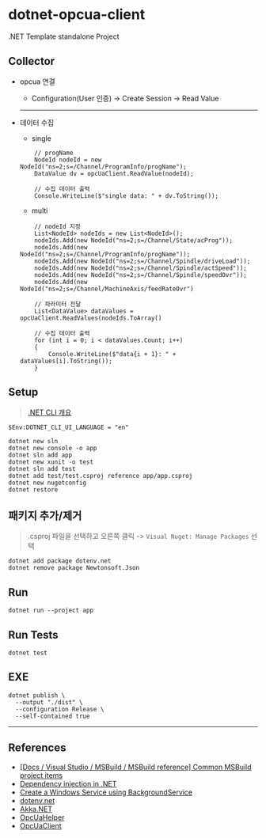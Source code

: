# dotnet-opcua-client

.NET Template standalone Project

## Collector

-   opcua 연결
    -   Configuration(User 인증) -> Create Session -> Read Value
    ***
-   데이터 수집

    -   single

    ```
        // progName
        NodeId nodeId = new NodeId("ns=2;s=/Channel/ProgramInfo/progName");
        DataValue dv = opcUaClient.ReadValue(nodeId);

        // 수집 데이터 출력
        Console.WriteLine($"single data: " + dv.ToString());
    ```

    -   multi

    ```
        // nodeId 지정
        List<NodeId> nodeIds = new List<NodeId>();
        nodeIds.Add(new NodeId("ns=2;s=/Channel/State/acProg"));
        nodeIds.Add(new NodeId("ns=2;s=/Channel/ProgramInfo/progName"));
        nodeIds.Add(new NodeId("ns=2;s=/Channel/Spindle/driveLoad"));
        nodeIds.Add(new NodeId("ns=2;s=/Channel/Spindle/actSpeed"));
        nodeIds.Add(new NodeId("ns=2;s=/Channel/Spindle/speedOvr"));
        nodeIds.Add(new NodeId("ns=2;s=/Channel/MachineAxis/feedRateOvr")

        // 파라미터 전달
        List<DataValue> dataValues = opcUaClient.ReadValues(nodeIds.ToArray()

        // 수집 데이터 출력
        for (int i = 0; i < dataValues.Count; i++)
        {
            Console.WriteLine($"data{i + 1}: " + dataValues[i].ToString());
        }
    ```

## Setup

> [.NET CLI 개요](https://docs.microsoft.com/ko-kr/dotnet/core/tools/)

```
$Env:DOTNET_CLI_UI_LANGUAGE = "en"

dotnet new sln
dotnet new console -o app
dotnet sln add app
dotnet new xunit -o test
dotnet sln add test
dotnet add test/test.csproj reference app/app.csproj
dotnet new nugetconfig
dotnet restore
```

## 패키지 추가/제거

> .csproj 파일을 선택하고 오른쪽 클릭 -> `Visual Nuget: Manage Packages` 선택

```
dotnet add package dotenv.net
dotnet remove package Newtonsoft.Json
```

## Run

```
dotnet run --project app
```

## Run Tests

```
dotnet test
```

## EXE

```
dotnet publish \
  --output "./dist" \
  --configuration Release \
  --self-contained true
```

---

## References

-   [[Docs / Visual Studio / MSBuild / MSBuild reference] Common MSBuild project items](https://docs.microsoft.com/en-us/visualstudio/msbuild/common-msbuild-project-items)
-   [Dependency injection in .NET](https://docs.microsoft.com/ko-kr/dotnet/core/extensions/dependency-injection)
-   [Create a Windows Service using BackgroundService](https://docs.microsoft.com/ko-kr/dotnet/core/extensions/windows-service)
-   [dotenv.net](https://github.com/bolorundurowb/dotenv.net)
-   [Akka.NET](https://getakka.net/)
-   [OpcUaHelper](https://github.com/dathlin/OpcUaHelper)
-   [OpcUaClient](https://m.blog.naver.com/yeo2697/222083701071)
